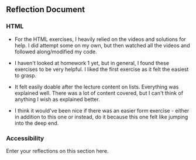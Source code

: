 ## Reflection Document

### HTML
- For the HTML exercises, I heavily relied on the videos and solutions
  for help. I did attempt some on my own, but then watched all the
  videos and followed along/modified my code.

- I haven't looked at homework 1 yet, but in general, I found these exercises to be very helpful. I liked the first exercise as it felt the easiest to grasp.

- It felt easily doable after the lecture content on lists. Everything
  was explained well. There was a lot of content covered, but I can't
  think of anything I wish as explained better.

- I think it would've been nice if there was an easier form exercise - either in addition to this one or instead, do it because this one felt like jumping into the deep end.

### Accessibility

Enter your reflections on this section here.

